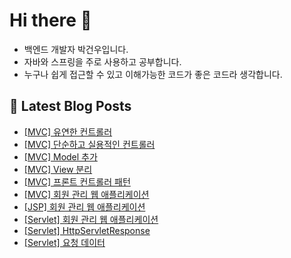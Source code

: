 # Hi there 👋

- 백엔드 개발자 박건우입니다.
- 자바와 스프링을 주로 사용하고 공부합니다.
- 누구나 쉽게 접근할 수 있고 이해가능한 코드가 좋은 코드라 생각합니다.

## 📕 Latest Blog Posts

<ul><li><a href='https://velog.io/@gwoprk/MVC-%EC%9C%A0%EC%97%B0%ED%95%9C-%EC%BB%A8%ED%8A%B8%EB%A1%A4%EB%9F%AC' target='_blank'>[MVC] 유연한 컨트롤러</a></li><li><a href='https://velog.io/@gwoprk/MVC-%EB%8B%A8%EC%88%9C%ED%95%98%EA%B3%A0-%EC%8B%A4%EC%9A%A9%EC%A0%81%EC%9D%B8-%EC%BB%A8%ED%8A%B8%EB%A1%A4%EB%9F%AC' target='_blank'>[MVC] 단순하고 실용적인 컨트롤러</a></li><li><a href='https://velog.io/@gwoprk/MVC-Model-%EC%B6%94%EA%B0%80' target='_blank'>[MVC] Model 추가</a></li><li><a href='https://velog.io/@gwoprk/MVC-View-%EB%B6%84%EB%A6%AC' target='_blank'>[MVC] View 분리</a></li><li><a href='https://velog.io/@gwoprk/MVC-%ED%94%84%EB%A1%A0%ED%8A%B8-%EC%BB%A8%ED%8A%B8%EB%A1%A4%EB%9F%AC-%ED%8C%A8%ED%84%B4' target='_blank'>[MVC] 프론트 컨트롤러 패턴</a></li><li><a href='https://velog.io/@gwoprk/MVC-%ED%9A%8C%EC%9B%90-%EA%B4%80%EB%A6%AC-%EC%9B%B9-%EC%95%A0%ED%94%8C%EB%A6%AC%EC%BC%80%EC%9D%B4%EC%85%98' target='_blank'>[MVC] 회원 관리 웹 애플리케이션</a></li><li><a href='https://velog.io/@gwoprk/JSP-%ED%9A%8C%EC%9B%90-%EA%B4%80%EB%A6%AC-%EC%9B%B9-%EC%95%A0%ED%94%8C%EB%A6%AC%EC%BC%80%EC%9D%B4%EC%85%98' target='_blank'>[JSP] 회원 관리 웹 애플리케이션</a></li><li><a href='https://velog.io/@gwoprk/Servlet-%ED%9A%8C%EC%9B%90%EA%B4%80%EB%A6%AC-%EC%9B%B9-%EC%96%B4%ED%94%8C%EB%A6%AC%EC%BC%80%EC%9D%B4%EC%85%98' target='_blank'>[Servlet] 회원 관리 웹 애플리케이션</a></li><li><a href='https://velog.io/@gwoprk/Servlet-HttpServletResponse' target='_blank'>[Servlet] HttpServletResponse</a></li><li><a href='https://velog.io/@gwoprk/Spring-MVC-%EC%9A%94%EC%B2%AD-%EB%8D%B0%EC%9D%B4%ED%84%B0' target='_blank'>[Servlet] 요청 데이터</a></li></ul>
